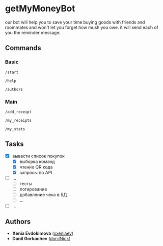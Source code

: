 # getMyMoneyBot
our bot will help you to save your time buying goods with friends and roommates and won't let you forget how mush you owe. it will send each of you the reminder message.
## Commands
### Basic
`/start`

`/help`

`/authors`
### Main
`/add_receipt`

`/my_receipts`

`/my_stats`
## Tasks
- [x] вывести список покупок
  - [x] выборка команд
  - [x] чтение QR кода
  - [x] запросы по API
- [ ] ...
  - [ ] тесты
  - [ ] логирование
  - [ ] добавление чека в БД
  - [ ] ...
- [ ] ...
## Authors
* **Xenia Evdokimova** ([xxeniaev](https://github.com/xxeniaev))
* **Danil Gorbachev** ([donilNick](https://github.com/donilNick))
